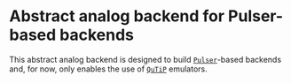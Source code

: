 # Abstract analog backend for Pulser-based backends

This abstract analog backend is designed to build [`Pulser`](https://pulser.readthedocs.io/)-based backends and, for now, only enables the use of [`QuTiP`](https://qutip.org) emulators.
